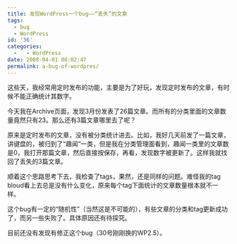 ```yaml
---
title: 发现WordPress一个bug——“丢失”的文章
tags:
  - bug
  - WordPress
id: '36'
categories:
  -   - WordPress
date: 2008-04-01 08:02:47
permalink: a-bug-of-wordpres/
---
```


这些天，我经常用定时发布的功能，主要是为了好玩，发现定时发布的文章，有时候不能正确统计其数字。

今天我在Archive页面，发现3月份发表了26篇文章。而所有的分类里面的文章数量竟然只有23。那么还有3篇文章哪里去了呢？

原来是定时发布的文章，没有被分类统计进去。比如，我好几天前发了一篇文章，讲键盘的，被归到了“趣闻”一类，但是我在分类管理面看到，趣闻一类里的文章数是0，我打开那篇文章，然后直接按保存，再看，发现数字被更新了。这样我就找回了丢失的3篇文章。

顺着这个思路思考下去，我检查了tags，果然，还是同样的问题。难怪我的tag bloud看上去总是没有什么变化，原来每个tag下面统计的文章数量根本就不一样。

这个bug有一定的“随机性”（当然这是不可能的），有些文章的分类和tag更新成功了，而另一些失败了。具体原因还有待探究。

目前还没有发现有修正这个bug（30号刚刚换的WP2.5）。